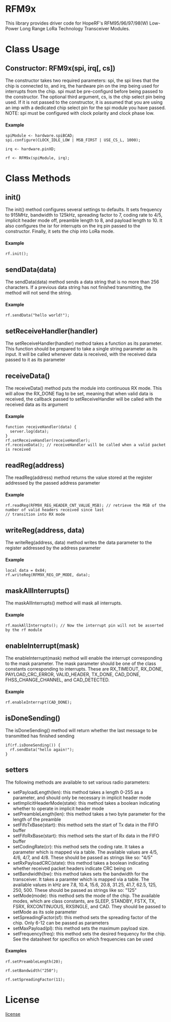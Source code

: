 # RFM9x

This library provides driver code for HopeRF's RFM95/96/97/98(W) Low-Power Long Range LoRa Technology Transceiver Modules.

# Class Usage

## Constructor: RFM9x(spi, irq[, cs]) 
The constructor takes two required parameters: spi, the spi lines that the chip is connected to, and irq, the hardware pin on the imp 
being used for interrupts from the chip. spi must be pre-configurd before being passed to the constructor. The optional third argument,
cs, is the chip select pin being used. If it is not passed to the constructor, it is assumed that you are using an imp with a
dedicated chip select pin for the spi module you have passed. NOTE: spi must be configured with clock polarity
and clock phase low.
#### Example
```
spiModule <- hardware.spiBCAD;
spi.configure(CLOCK_IDLE_LOW | MSB_FIRST | USE_CS_L, 1000);

irq <- hardware.pinXD;

rf <- RFM9x(spiModule, irq);
```

# Class Methods

## init()
The init() method configures several settings to defaults. It sets frequency to 915MHz, bandwidth to 125kHz, spreading factor to 7, 
coding rate to 4/5, implicit header mode off, preamble length to 8, and payload length to 10. It also configures the isr for
interrupts on the irq pin passed to the constructor. Finally, it sets the chip into LoRa mode.
#### Example
```
rf.init();
```

## sendData(data) 
The sendData(data) method sends a data string that is no more than 256 characters. If a previous data string has not finished transmitting, the method will not send the string.
#### Example
```
rf.sendData("hello world!");
```
## setReceiveHandler(handler)
The setReceiveHandler(handler) method takes a function as its parameter. This function should be prepared to take a single
string parameter as its input. It will be called whenever data is received, with the received data passed to it as its parameter

## receiveData()
The receiveData() method puts the module into continuous RX mode. This will allow the RX_DONE flag to be set, meaning that when
valid data is received, the callback passed to setReceiveHandler will be called with the received data as its argument
#### Example
```
function receiveHandler(data) {
  server.log(data);
}
rf.setReceiveHandler(receiveHandler);
rf.receiveData(); // receiveHandler will be called when a valid packet is received
```

## readReg(address)
The readReg(address) method returns the value stored at the register addressed by the passed address parameter
#### Example
```
rf.readReg(RFM9X_REG_HEADER_CNT_VALUE_MSB); // retrieve the MSB of the number of valid headers received since last
// transition into RX mode
```

## writeReg(address, data)
The writeReg(address, data) method writes the data parameter to the register addressed by the address parameter
#### Example
```
local data = 0x84;
rf.writeReg(RFM9X_REG_OP_MODE, data);
```

## maskAllInterrupts() 
The maskAllInterrupts() method will mask all interrupts.
#### Example
```
rf.maskAllInterrupts(); // Now the interrupt pin will not be asserted by the rf module
```

## enableInterrupt(mask)
The enableInterrupt(mask) method will enable the interrupt corresponding to the mask parameter. The mask parameter should be
one of the class constants corresponding to interrupts. These are RX_TIMEOUT, RX_DONE, PAYLOAD_CRC_ERROR, VALID_HEADER, TX_DONE,
CAD_DONE, FHSS_CHANGE_CHANNEL, and CAD_DETECTED.
#### Example
```
rf.enableInterrupt(CAD_DONE);
```

## isDoneSending()
The isDoneSending() method will return whether the last message to be transmitted has finished sending
```
if(rf.isDoneSending()) {
  rf.sendData("hello again!");
}
```

## setters
The following methods are available to set various radio parameters:
- setPayloadLength(len): this method takes a length 0-255 as a parameter, and should only be necessary in implicit header mode
- setImplicitHeaderMode(state): this method takes a boolean indicating whether to operate in implicit header mode
- setPreambleLength(len): this method takes a two byte parameter for the length of the preamble
- setFifoTxBase(start): this method sets the start of Tx data in the FIFO buffer
- setFifoRxBase(start): this method sets the start of Rx data in the FIFO buffer
- setCodingRate(cr): this method sets the coding rate. It takes a parameter which is mapped via a table. The available values are 4/5, 4/6, 4/7,
and 4/8. These should be passed as strings like so: "4/5"
- setRxPayloadCRC(state): this method takes a boolean indicating whether received packet headers indicate CRC being on
- setBandwidth(bw): this method takes sets the bandwidth for the transceiver. It takes a paramter which is mapped via a table.
The available values in kHz are 7.8, 10.4, 15.6, 20.8, 31.25, 41.7, 62.5, 125, 250, 500. These should be passed as strings like
so: "125"
- setMode(mode): this method sets the mode of the chip. The available modes, which are class constants, are SLEEP, STANDBY, FSTX,
TX, FSRX, RXCONTINUOUS, RXSINGLE, and CAD. They should be passed to setMode as its sole parameter
- setSpreadingFactor(sf): this method sets the spreading factor of the chip. Only 6-12 can be passed as parameters
- setMaxPayload(pl): this method sets the maximum payload size.
- setFrequency(freq): this method sets the desired frequency for the chip. See the datasheet for specifics on which frequencies
can be used

#### Examples
```
rf.setPreambleLength(20);

rf.setBandwidth("250");

rf.setSpreadingFactor(11);
```

# License
[license](https://github.com/electricimp/RFM9x/blob/develp/LICENSE)
